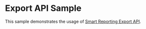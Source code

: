 # Export API Sample
This sample demonstrates the usage of [Smart Reporting Export API](https://developers.perfectomobile.com/display/PD/Smart+Reporting+Public+API).
